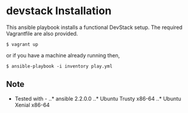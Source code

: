 # devstack Installation

This ansible playbook installs a functional DevStack setup. The required Vagrantfile are also provided.
```
$ vagrant up
```
or if you have a machine already running then,
```
$ ansible-playbook -i inventory play.yml
```

## Note
* Tested with - 
..* ansible 2.2.0.0
..* Ubuntu Trusty x86-64
..* Ubuntu Xenial x86-64

